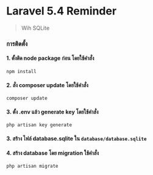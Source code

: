 <p align="center">
<img src=""></a>
</p>

# Laravel 5.4 Reminder
> Wih SQLite

### การติดตั้ง

#### 1. ตั้งติด node package ก่อน โดยใช้คำสั่ง
```npm install```

#### 2. สั่ง composer update โดยใช้คำสั่ง
```composer update```

#### 3. ตั้ง .env แล้ว generate key โดยใช้คำสั่ง 
```php artisan key generate```

#### 3. สร้าง ไฟล์ database.sqlite ใน `database/database.sqlite`

#### 4. สร้าง database โดย migration ใช้คำสั่ง
```php artisan migrate```
